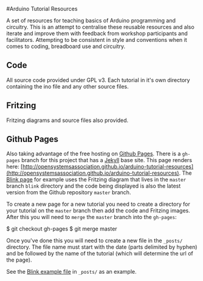 #Arduino Tutorial Resources

A set of resources for teaching basics of Arduino programming and circuitry. This is an attempt to centralise these reusable resources and also iterate and improve them with feedback from workshop participants and facilitators. Attempting to be consistent in style and conventions when it comes to coding, breadboard use and circuitry.

## Code
All source code provided under GPL v3. Each tutorial in it's own directory containing the ino file and any other source files.

## Fritzing
Fritzing diagrams and source files also provided.

## Github Pages

Also taking advantage of the free hosting on [Github Pages](http://pages.github.com/). There is a `gh-pages` branch for this project that has a [Jekyll](http://jekyllrb.com/) base site. This page renders here: [http://opensystemsassociation.github.io/arduino-tutorial-resources](http://opensystemsassociation.github.io/arduino-tutorial-resources). The [Blink page](http://opensystemsassociation.github.io/arduino-tutorial-resources/blink) for example uses the Fritzing diagram that lives in the `master` branch `blink` directory and the code being displayed is also the latest version from the Github repository `master` branch.

To create a new page for a new tutorial you need to create a directory for your tutorial on the `master` branch then add the code and Fritzing images. After this you will need to `merge` the `master` branch into the `gh-pages`:

    
$ git checkout gh-pages
$ git merge master
    

Once you've done this you will need to create a new file in the `_posts/` directory. The file name must start with the date (parts delimited by hyphen) and be followed by the name of the tutorial (which will determine the url of the page).

See the [Blink example file](https://github.com/opensystemsassociation/arduino-tutorial-resources/blob/gh-pages/_posts/2013-12-19-blink.markdown) in `_posts/` as an example.

